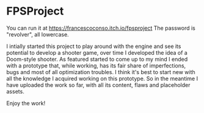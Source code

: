 # FPSProject
You can run it at https://francescoconso.itch.io/fpsproject
The password is "revolver", all lowercase.

I intially started this project to play around with the engine and see its potential to develop a shooter game, over time I developed the idea of a Doom-style shooter. As featured started to come up to my mind I ended with a prototype that, while working, has its fair share of imperfections, bugs and most of all optimization troubles. I think it's best to start new with all the knowledge I acquired working on this prototype. So in the meantime I have uploaded the work so far, with all its content, flaws and placeholder assets.

Enjoy the work!
